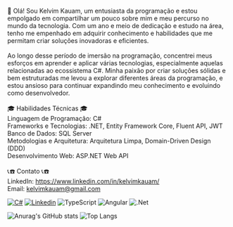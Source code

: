 👋 Olá! Sou Kelvim Kauam, um entusiasta da programação e estou empolgado em compartilhar um pouco sobre mim e meu percurso no mundo da tecnologia. Com um ano e meio de dedicação e estudo na área, tenho me empenhado em adquirir conhecimento e habilidades que me permitam criar soluções inovadoras e eficientes.
</br>
</br>
Ao longo desse período de imersão na programação, concentrei meus esforços em aprender e aplicar várias tecnologias, especialmente aquelas relacionadas ao ecossistema C#. Minha paixão por criar soluções sólidas e bem estruturadas me levou a explorar diferentes áreas da programação, e estou ansioso para continuar expandindo meu conhecimento e evoluindo como desenvolvedor.
</br>
</br>
🎓 Habilidades Técnicas 🎓
</br>
Linguagem de Programação: C#
</br>
Frameworks e Tecnologias: .NET, Entity Framework Core, Fluent API, JWT
</br>
Banco de Dados: SQL Server
</br>
Metodologias e Arquitetura: Arquitetura Limpa, Domain-Driven Design (DDD)
<br>
Desenvolvimento Web: ASP.NET Web API
</br>
</br>
📞☎️ Contato 📞☎️  
LinkedIn: https://www.linkedin.com/in/kelvimkauam/ </br>
Email: kelvimkauam@gmail.com

[![C#](https://img.shields.io/badge/c%23-%23239120.svg?style=for-the-badge&logo=c-sharp&logoColor=white)](https://linkedin.com/in/kelvimkauam)
[![Linkedin](https://img.shields.io/badge/linkedin-%230077B5.svg?style=for-the-badge&logo=linkedin&logoColor=white)](https://linkedin.com/in/kelvimkauam)
![TypeScript](https://img.shields.io/badge/typescript-%23007ACC.svg?style=for-the-badge&logo=typescript&logoColor=white)
![Angular](https://img.shields.io/badge/angular-%23DD0031.svg?style=for-the-badge&logo=angular&logoColor=white)
![.Net](https://img.shields.io/badge/.NET-5C2D91?style=for-the-badge&logo=.net&logoColor=white)

![Anurag's GitHub stats](https://github-readme-stats.vercel.app/api?username=oGrandeK&show_icons=true&theme=blue-green&hide=contribs&)
![Top Langs](https://github-readme-stats.vercel.app/api/top-langs/?username=oGrandeK&layout=compact&theme=blue-green)

